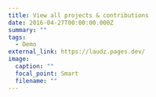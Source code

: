 ```yaml
---
title: View all projects & contributions
date: 2016-04-27T00:00:00.000Z
summary: ""
tags:
  - Demo
external_link: https://laudz.pages.dev/
image:
  caption: ""
  focal_point: Smart
  filename: ""
---
```

